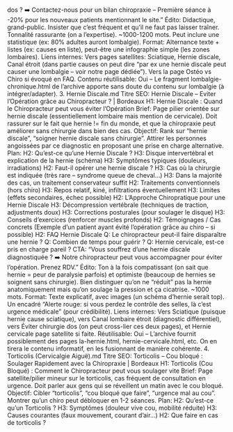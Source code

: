 dos ? ➡️ Contactez-nous pour un bilan chiropraxie – Première séance à -20% pour les nouveaux patients mentionnant le site.” Édito: Didactique, grand-public. Insister que c’est fréquent et qu’il ne faut pas laisser traîner. Tonnalité rassurante (on a l’expertise). ~1000-1200 mots. Peut inclure une statistique (ex: 80% adultes auront lombalgie). Format: Alternance texte + listes (ex: causes en liste), peut-être une infographie simple (les zones lombaires). Liens internes: Vers pages satellites: Sciatique, Hernie discale, Canal étroit (dans partie causes on peut dire “par ex une hernie discale peut causer une lombalgie – voir notre page dédiée”). Vers la page Ostéo vs Chiro si évoqué en FAQ. Contenu réutilisable: Oui – Le fragment lombalgie-chronique.html de l’archive apporte sans doute du contenu sur lombalgie (à intégrer/adapter). 3. Hernie Discale.md Titre SEO: Hernie Discale – Eviter l’Opération grâce au Chiropracteur ? | Bordeaux H1: Hernie Discale : Quand le Chiropracteur peut vous éviter l’Opération Brief: Page pilier orientée sur hernie discale (essentiellement lombaire mais mention de cervicale). Doit rassurer sur le fait que hernie != fin du monde, et que la chiropraxie peut améliorer sans chirurgie dans bien des cas. Objectif: Rank sur “hernie discale”, “soigner hernie discale sans chirurgie”. Attirer les personnes angoissées par ce diagnostic en proposant une prise en charge alternative. Plan: H2: Qu’est-ce qu’une Hernie Discale ? H3: Disque intervertébral et explication de la hernie (schéma) H3: Symptômes typiques (douleurs, irradiations) H2: Faut-il opérer une hernie discale ? H3: Cas où la chirurgie est indiquée (très rare – syndrome queue de cheval…) H3: Dans la majorité des cas, un traitement conservateur suffit H2: Traitements conventionnels (hors chiro) H3: Repos relatif, kiné, infiltrations éventuellement H3: Limites (effets secondaires, échec possible) H2: L’Approche Chiropratique pour une Hernie Discale H3: Décompression vertébrale (techniques de traction, adjustments doux) H3: Corrections posturales (pour soulager le disque) H3: Conseils d’exercices (renforcer muscles profonds) H2: Témoignages / Cas concrets (Exemple d’un patient ayant évité l’opération grâce au chiro – si possible) H2: FAQ Hernie Discale Q: Le chiropracteur peut-il faire disparaître une hernie ? Q: Combien de temps pour guérir ? Q: Hernie cervicale, est-ce pris en charge pareil ? CTA: “Vous souffrez d’une hernie discale diagnostiquée ? ➡️ Notre chiropracteur peut vous accompagner pour éviter l’opération. Prenez RDV.” Édito: Ton à la fois compatissant (on sait que hernie = peur de paralysie parfois) et optimiste (beaucoup de hernies se soignent sans chirurgie). Bien distinguer qu’on ne “réduit” pas la hernie anatomiquement mais qu’on soulage la pression et ça cicatrise. ~1000 mots. Format: Texte explicatif, avec images (un schéma d’hernie serait top). Un encadré “Alerte rouge: si vous perdez le contrôle des selles, là c’est urgence médicale” (pour crédibilité). Liens internes: Vers Sciatique (puisque hernie cause sciatique), vers Canal lombaire étroit (diagnostic différentiel), vers Éviter chirurgie dos (on peut cross-lier ces deux pages), et Hernie cervicale page satellite si faite. Réutilisable: Oui – L’archive fournit possiblement des pages la-hernie.html, hernie-cervicale.html, etc. On en tirera le contenu informatif, en les fusionnant de manière cohérente. 4. Torticolis (Cervicalgie Aiguë).md Titre SEO: Torticolis – Cou bloqué : Soulager Rapidement avec la Chiropraxie | Bordeaux H1: Torticolis (Cou Bloqué) : Comment le Chiropracteur peut vous soulager vite Brief: Page satellite/pilier mineur sur le torticolis, cas fréquent de consultation en urgence. Doit parler aux gens qui se réveillent un matin avec le cou bloqué. Objectif: Cibler “torticolis”, “cou bloqué que faire”, “urgence mal au cou”. Montrer qu’un chiro peut débloquer en 1-2 séances. Plan: H2: Qu’est-ce qu’un Torticolis ? H3: Symptômes (douleur vive cou, mobilité réduite) H3: Causes courantes (faux mouvement, courant d’air…) H2: Que faire en cas de torticolis ?